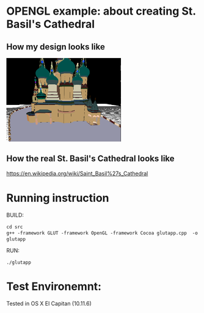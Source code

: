# OPENGL example: about creating St. Basil's Cathedral

## How my design looks like
<img src="https://github.com/ayonious/OPENGL-St.-Basil-s-Cathedral/blob/master/screenshot.png" width="300">

## How the real St. Basil's Cathedral looks like
https://en.wikipedia.org/wiki/Saint_Basil%27s_Cathedral



# Running instruction

BUILD:
```
cd src
g++ -framework GLUT -framework OpenGL -framework Cocoa glutapp.cpp  -o glutapp
```

RUN:
```
./glutapp
```

# Test Environemnt:

Tested in OS X El Capitan (10.11.6)
